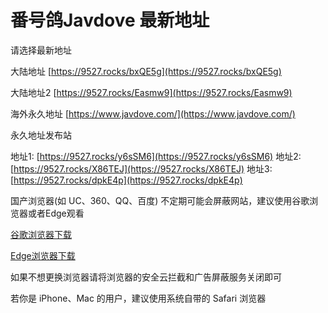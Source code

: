 # 番号鸽Javdove 最新地址
请选择最新地址

大陆地址
[https://9527.rocks/bxQE5g](https://9527.rocks/bxQE5g)

大陆地址2
[https://9527.rocks/Easmw9](https://9527.rocks/Easmw9)


海外永久地址
[https://www.javdove.com/](https://www.javdove.com/)

永久地址发布站

地址1: [https://9527.rocks/y6sSM6](https://9527.rocks/y6sSM6)
地址2: [https://9527.rocks/X86TEJ](https://9527.rocks/X86TEJ)
地址3: [https://9527.rocks/dpkE4p](https://9527.rocks/dpkE4p)


国产浏览器(如 UC、360、QQ、百度) 不定期可能会屏蔽网站，建议使用谷歌浏览器或者Edge观看 

[谷歌浏览器下载](https://www.google.cn/chrome "谷歌浏览器")

[Edge浏览器下载](https://www.microsoft.com/zh-cn/edge "Edge浏览器")

如果不想更换浏览器请将浏览器的安全云拦截和广告屏蔽服务关闭即可

若你是 iPhone、Mac 的用户，建议使用系统自带的 Safari 浏览器
